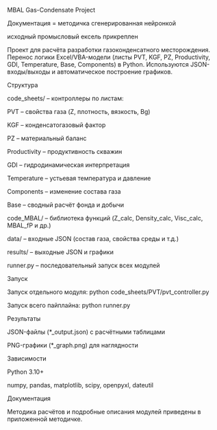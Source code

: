 MBAL Gas-Condensate Project

Документация = методичка сгенерированная нейронкой

исходный промысловый ексель прикреплен

Проект для расчёта разработки газоконденсатного месторождения.
Перенос логики Excel/VBA-модели (листы PVT, KGF, PZ, Productivity, GDI, Temperature, Base, Components) в Python.
Используются JSON-входы/выходы и автоматическое построение графиков.

Структура

code_sheets/ – контроллеры по листам:

PVT – свойства газа (Z, плотность, вязкость, Bg)

KGF – конденсатогазовый фактор

PZ – материальный баланс

Productivity – продуктивность скважин

GDI – гидродинамическая интерпретация

Temperature – устьевая температура и давление

Components – изменение состава газа

Base – сводный расчёт фонда и добычи

code_MBAL/ – библиотека функций (Z_calc, Density_calc, Visc_calc, MBAL_fP и др.)

data/ – входные JSON (состав газа, свойства среды и т.д.)

results/ – выходные JSON и графики

runner.py – последовательный запуск всех модулей

Запуск

Запуск отдельного модуля:
python code_sheets/PVT/pvt_controller.py

Запуск всего пайплайна:
python runner.py

Результаты

JSON-файлы (*_output.json) с расчётными таблицами

PNG-графики (*_graph.png) для наглядности

Зависимости

Python 3.10+

numpy, pandas, matplotlib, scipy, openpyxl, dateutil

Документация

Методика расчётов и подробные описания модулей приведены в приложенной методичке.
